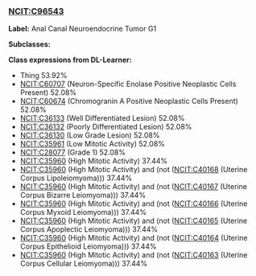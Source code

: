 
### [NCIT:C96543](http://purl.obolibrary.org/obo/NCIT_C96543)
**Label:** Anal Canal Neuroendocrine Tumor G1

**Subclasses:** 

**Class expressions from DL-Learner:**

- Thing 53.92%
- [NCIT:C60707](http://purl.obolibrary.org/obo/NCIT_C60707) (Neuron-Specific Enolase Positive Neoplastic Cells Present) 52.08%
- [NCIT:C60674](http://purl.obolibrary.org/obo/NCIT_C60674) (Chromogranin A Positive Neoplastic Cells Present) 52.08%
- [NCIT:C36133](http://purl.obolibrary.org/obo/NCIT_C36133) (Well Differentiated Lesion) 52.08%
- [NCIT:C36132](http://purl.obolibrary.org/obo/NCIT_C36132) (Poorly Differentiated Lesion) 52.08%
- [NCIT:C36130](http://purl.obolibrary.org/obo/NCIT_C36130) (Low Grade Lesion) 52.08%
- [NCIT:C35961](http://purl.obolibrary.org/obo/NCIT_C35961) (Low Mitotic Activity) 52.08%
- [NCIT:C28077](http://purl.obolibrary.org/obo/NCIT_C28077) (Grade 1) 52.08%
- [NCIT:C35960](http://purl.obolibrary.org/obo/NCIT_C35960) (High Mitotic Activity) 37.44%
- [NCIT:C35960](http://purl.obolibrary.org/obo/NCIT_C35960) (High Mitotic Activity) and (not ([NCIT:C40168](http://purl.obolibrary.org/obo/NCIT_C40168) (Uterine Corpus Lipoleiomyoma))) 37.44%
- [NCIT:C35960](http://purl.obolibrary.org/obo/NCIT_C35960) (High Mitotic Activity) and (not ([NCIT:C40167](http://purl.obolibrary.org/obo/NCIT_C40167) (Uterine Corpus Bizarre Leiomyoma))) 37.44%
- [NCIT:C35960](http://purl.obolibrary.org/obo/NCIT_C35960) (High Mitotic Activity) and (not ([NCIT:C40166](http://purl.obolibrary.org/obo/NCIT_C40166) (Uterine Corpus Myxoid Leiomyoma))) 37.44%
- [NCIT:C35960](http://purl.obolibrary.org/obo/NCIT_C35960) (High Mitotic Activity) and (not ([NCIT:C40165](http://purl.obolibrary.org/obo/NCIT_C40165) (Uterine Corpus Apoplectic Leiomyoma))) 37.44%
- [NCIT:C35960](http://purl.obolibrary.org/obo/NCIT_C35960) (High Mitotic Activity) and (not ([NCIT:C40164](http://purl.obolibrary.org/obo/NCIT_C40164) (Uterine Corpus Epithelioid Leiomyoma))) 37.44%
- [NCIT:C35960](http://purl.obolibrary.org/obo/NCIT_C35960) (High Mitotic Activity) and (not ([NCIT:C40163](http://purl.obolibrary.org/obo/NCIT_C40163) (Uterine Corpus Cellular Leiomyoma))) 37.44%


